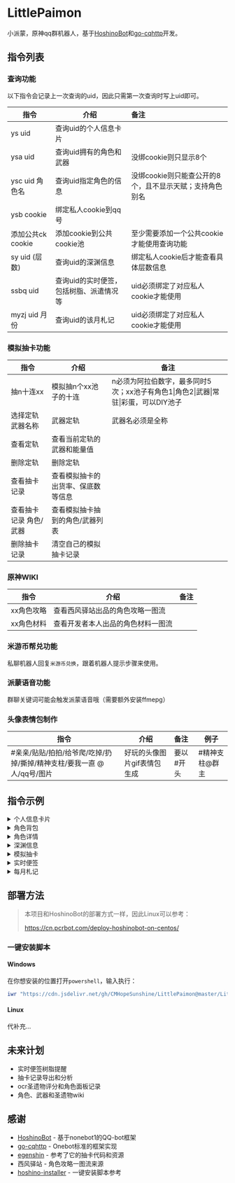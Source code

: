 # LittlePaimon

小派蒙，原神qq群机器人，基于[HoshinoBot](https://github.com/Ice-Cirno/HoshinoBot)和[go-cqhttp](https://github.com/Mrs4s/go-cqhttp)开发。

## 指令列表

### 查询功能

以下指令会记录上一次查询的uid，因此只需第一次查询时写上uid即可。

| 指令              | 介绍                                    | 备注                                                    |
| ----------------- | --------------------------------------- | :------------------------------------------------------ |
| ys uid            | 查询uid的个人信息卡片                   |                                                         |
| ysa uid           | 查询uid拥有的角色和武器                 | 没绑cookie则只显示8个                                   |
| ysc uid 角色名    | 查询uid指定角色的信息                   | 没绑cookie则只能查公开的8个，且不显示天赋；支持角色别名 |
| ysb cookie        | 绑定私人cookie到qq号                    |                                                         |
| 添加公共ck cookie | 添加cookie到公共cookie池                | 至少需要添加一个公共cookie才能使用查询功能              |
| sy uid (层数)     | 查询uid的深渊信息                       | 绑定私人cookie后才能查看具体层数信息                    |
| ssbq uid          | 查询uid的实时便签，包括树脂、派遣情况等 | uid必须绑定了对应私人cookie才能使用                     |
| myzj uid 月份     | 查询uid的该月札记                       | uid必须绑定了对应私人cookie才能使用                     |

### 模拟抽卡功能

| 指令                   | 介绍                               | 备注                                                         |
| ---------------------- | ---------------------------------- | ------------------------------------------------------------ |
| 抽n十连xx              | 模拟抽n个xx池子的十连              | n必须为阿拉伯数字，最多同时5次；xx池子有角色1\|角色2\|武器\|常驻\|彩蛋，可以DIY池子 |
| 选择定轨 武器名称      | 武器定轨                           | 武器名必须是全称                                             |
| 查看定轨               | 查看当前定轨的武器和能量值         |                                                              |
| 删除定轨               | 删除定轨                           |                                                              |
| 查看抽卡记录           | 查看模拟抽卡的出货率、保底数等信息 |                                                              |
| 查看抽卡记录 角色/武器 | 查看模拟抽卡抽到的角色/武器列表    |                                                              |
| 删除抽卡记录           | 清空自己的模拟抽卡记录             |                                                              |

### 原神WIKI

| 指令       | 介绍                               | 备注 |
| ---------- | ---------------------------------- | ---- |
| xx角色攻略 | 查看西风驿站出品的角色攻略一图流   |      |
| xx角色材料 | 查看开发者本人出品的角色材料一图流 |      |



### 米游币帮兑功能

私聊机器人回复```米游币兑换```，跟着机器人提示步骤来使用。

### 派蒙语音功能

群聊关键词可能会触发派蒙语音哦（需要额外安装ffmepg）

### 头像表情包制作

| 指令                                                         | 介绍                        | 备注      | 例子           |
| ------------------------------------------------------------ | --------------------------- | :-------- | -------------- |
| #亲亲/贴贴/拍拍/给爷爬/吃掉/扔掉/撕掉/精神支柱/要我一直 @人/qq号/图片 | 好玩的头像图片gif表情包生成 | 要以#开头 | #精神支柱@群主 |



## 指令示例

<details>
<summary>个人信息卡片</summary>
<img src="https://raw.githubusercontent.com/CMHopeSunshine/LittlePaimon/master/readme/ys.jpg?token=GHSAT0AAAAAABSG2FHCDOJJR3Z6J6DZBQUYYR4KCBA" alt="ys">
</details>

<details>
<summary>角色背包</summary>
<img src="https://raw.githubusercontent.com/CMHopeSunshine/LittlePaimon/master/readme/ysa.jpg?token=GHSAT0AAAAAABSG2FHCQNM7JAMVI5MZFROYYR4KD5Q" alt="ysa">
</details>

<details>
<summary>角色详情</summary>
<img src="https://raw.githubusercontent.com/CMHopeSunshine/LittlePaimon/master/readme/ysc.jpg?token=GHSAT0AAAAAABSG2FHCOVL6FTKYVF5LZ27CYR4KETQ" alt="ysc">
</details>

<details>
<summary>深渊信息</summary>
<img src="https://raw.githubusercontent.com/CMHopeSunshine/LittlePaimon/master/readme/sy12.jpg?token=GHSAT0AAAAAABSG2FHCCFQWAW3CYBFDD4EEYR4KF7Q" alt="sy">
</details>

<details>
<summary>模拟抽卡</summary>
<img src="https://raw.githubusercontent.com/CMHopeSunshine/LittlePaimon/master/readme/%E5%8D%81%E8%BF%9E.jpg?token=GHSAT0AAAAAABSG2FHDJTKRZGUSNXIV6Y32YR4KHTA" alt="十连">
</details>

<details>
<summary>实时便签</summary>
<img src="https://raw.githubusercontent.com/CMHopeSunshine/LittlePaimon/master/readme/ssbq.jpg?token=GHSAT0AAAAAABSG2FHDZM23HAQ4UCXGHUKOYR4KG5A" alt="ssbq">
</details>

<details>
<summary>每月札记</summary>
<img src="https://raw.githubusercontent.com/CMHopeSunshine/LittlePaimon/master/readme/myzj.jpg?token=GHSAT0AAAAAABSG2FHDVIS6YRRTZ3C5KVGAYR4KIIQ" alt="myzj">
</details>

## 部署方法

> 本项目和HoshinoBot的部署方式一样，因此Linux可以参考：
>
> https://cn.pcrbot.com/deploy-hoshinobot-on-centos/
>

### 一键安装脚本

#### Windows

在你想安装的位置打开`powershell`，输入执行：

```powershell
iwr "https://cdn.jsdelivr.net/gh/CMHopeSunshine/LittlePaimon@master/LittlePaimon-install-windows.ps1" -O .\pm.ps1 ; ./pm.ps1 ; Set-Location .. ; rm pm.ps1
```

#### Linux

代补充...

## 未来计划

- 实时便签树脂提醒
- 抽卡记录导出和分析
- ocr圣遗物评分和角色面板记录
- 角色、武器和圣遗物wiki

## 感谢

- [HoshinoBot](https://github.com/Ice-Cirno/HoshinoBot) - 基于nonebot1的QQ-bot框架
- [go-cqhttp](https://github.com/Mrs4s/go-cqhttp) - Onebot标准的框架实现
- [egenshin](https://github.com/pcrbot/erinilis-modules/tree/master/egenshin) - 参考了它的抽卡代码和资源
- 西风驿站 - 角色攻略一图流来源
- [hoshino-installer](https://github.com/pcrbot/hoshino-installer) - 一键安装脚本参考
